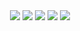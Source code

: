 <div align=center>
    <img src="https://img.shields.io/badge/Python-3776AB?style=flat-square&logo=Python&logoColor=fff"/>
    <img src="https://img.shields.io/badge/PyTorch-EE4C2C?style=flat-square&logo=PyTorch&logoColor=fff"/>
    <img src="https://img.shields.io/badge/TensorFlow-FF6F00?style=flat-square&logo=TensorFlow&logoColor=fff"/>
    <img src="https://img.shields.io/badge/Keras-D00000?style=flat-square&logo=Keras&logoColor=fff"/>
    <img src="https://img.shields.io/badge/sklearn-F7931E?style=flat-square&logo=sklearn&logoColor=fff"/>
</div>
